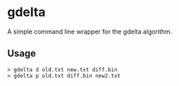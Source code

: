 # gdelta

A simple command line wrapper for the gdelta algorithm.

## Usage
```
> gdelta d old.txt new.txt diff.bin
> gdelta p old.txt diff.bin new2.txt
```